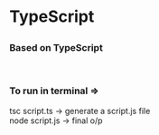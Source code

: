# <p color = "#3498db">TypeScript</p>

### <p color="greenyellow">Based on TypeScript</p>

<br>

### <p color = "crimson">To run in terminal => </p>

<p color = "greenyellow">tsc script.ts -> generate a script.js file <br> node script.js -> final o/p</p>
